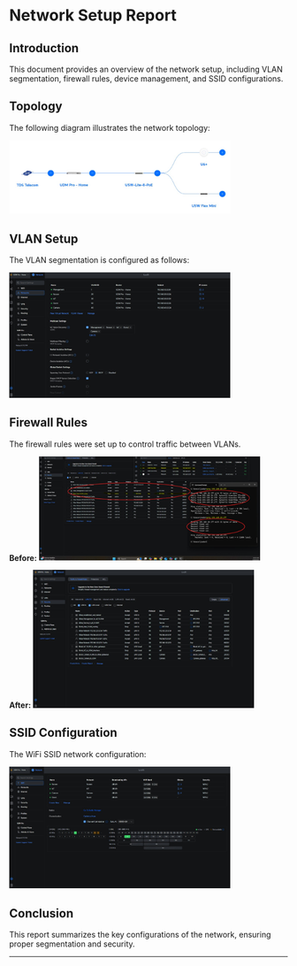 # Network Setup Report

## Introduction
This document provides an overview of the network setup, including VLAN segmentation, firewall rules, device management, and SSID configurations.

## Topology
The following diagram illustrates the network topology:

<a href="https://github.com/JoHaa-D/Homelab_Projects/blob/main/network-setup/.images/Topology.jpg?raw=true" target="_blank">
  <img src="https://github.com/JoHaa-D/Homelab_Projects/blob/main/network-setup/.images/Topology.jpg?raw=true" width="400"/>
</a>


## VLAN Setup
The VLAN segmentation is configured as follows:

<a href="https://github.com/JoHaa-D/Homelab_Projects/blob/main/network-setup/Network%20VLAN%20setup.jpg?raw=true" target="_blank">
  <img src="https://github.com/JoHaa-D/Homelab_Projects/blob/main/network-setup/Network%20VLAN%20setup.jpg?raw=true" width="400"/>
</a>

## Firewall Rules
The firewall rules were set up to control traffic between VLANs.

**Before:**
<a href="https://github.com/JoHaa-D/Homelab_Projects/blob/main/network-setup/Firewall%20rules.jpg?raw=true" target="_blank">
  <img src="https://github.com/JoHaa-D/Homelab_Projects/blob/main/network-setup/Firewall%20rules.jpg?raw=true" width="400"/>
</a>

**After:**
<a href="https://github.com/JoHaa-D/Homelab_Projects/blob/main/network-setup/Firewall%20rules%20added.jpg?raw=true" target="_blank">
  <img src="https://github.com/JoHaa-D/Homelab_Projects/blob/main/network-setup/Firewall%20rules%20added.jpg?raw=true" width="400"/>
</a>

## SSID Configuration
The WiFi SSID network configuration:

<a href="https://github.com/JoHaa-D/Homelab_Projects/blob/main/network-setup/WIFI%20SSID%20Network.jpg?raw=true" target="_blank">
  <img src="https://github.com/JoHaa-D/Homelab_Projects/blob/main/network-setup/WIFI%20SSID%20Network.jpg?raw=true" width="400"/>
</a>

## Conclusion
This report summarizes the key configurations of the network, ensuring proper segmentation and security.

---

